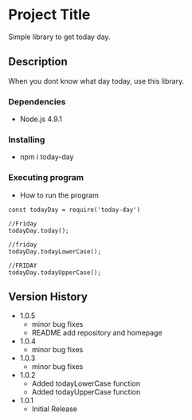 # Project Title

Simple library to get today day.

## Description

When you dont know what day today, use this library.

### Dependencies

* Node.js 4.9.1

### Installing

* npm i today-day

### Executing program

* How to run the program

```
const todayDay = require('today-day')

//Friday
todayDay.today();

//friday
todayDay.todayLowerCase();

//FRIDAY
todayDay.todayUpperCase();
```

## Version History

* 1.0.5
    * minor bug fixes
    * README add repository and homepage
* 1.0.4
    * minor bug fixes
* 1.0.3
    * minor bug fixes
* 1.0.2
    * Added todayLowerCase function
    * Added todayUpperCase function
* 1.0.1
    * Initial Release